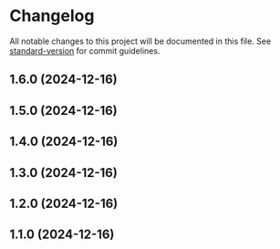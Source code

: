 # Changelog

All notable changes to this project will be documented in this file. See [standard-version](https://github.com/conventional-changelog/standard-version) for commit guidelines.

## 1.6.0 (2024-12-16)

## 1.5.0 (2024-12-16)

## 1.4.0 (2024-12-16)

## 1.3.0 (2024-12-16)

## 1.2.0 (2024-12-16)

## 1.1.0 (2024-12-16)
